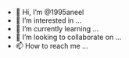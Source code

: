 - 👋 Hi, I’m @1995aneel
- 👀 I’m interested in ...
- 🌱 I’m currently learning ...
- 💞️ I’m looking to collaborate on ...
- 📫 How to reach me ...

<!---
1995aneel/1995aneel is a ✨ special ✨ repository because its `README.md` (this file) appears on your GitHub profile.
You can click the Preview link to take a look at your changes.
--->
